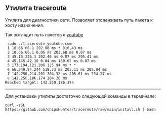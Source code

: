 ## Утилита __traceroute__  

Утилита для диагностики сети. Позволяет отслеживать путь пакета к хосту назначения.

Так выглядит путь пакетов к [youtube](https://youtube.com)

```
 sudo ./traceroute youtube.com
 1 10.66.66.1 202.66 ms * 816.43 ms 
 2 10.66.66.1 0.06 ms 203.68 ms 0.07 ms 
 3 45.13.226.1 202.46 ms 0.07 ms 205.41 ms 
 4 45.145.42.10 0.04 ms 180.65 ms 0.07 ms 
 5 173.194.121.206 125.94 ms * * 
 6 66.249.94.244 518.73 ms 205.11 ms 205.04 ms 
 7 142.250.214.201 204.32 ms 205.61 ms 204.27 ms 
 8 142.250.186.174 204.26 ms 
Reached target: 142.250.186.174
```
--------------------------------------
Для установки утилиты достаточно следующей команды в терминале:
```
curl -sSL https://github.com/chipsHunter/traceroute/raw/main/install.sh | bash
```
